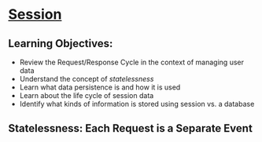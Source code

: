 # [Session](https://login.codingdojo.com/m/315/9532/64283)

## Learning Objectives:

- Review the Request/Response Cycle in the context of managing user data
- Understand the concept of *statelessness*
- Learn what data persistence is and how it is used
- Learn about the life cycle of session data
- Identify what kinds of information is stored using session vs. a database


## Statelessness: Each Request is a Separate Event